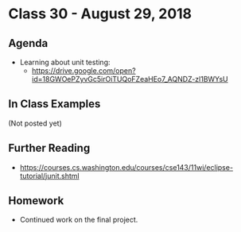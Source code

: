 # Class 30 - August 29, 2018

## Agenda

* Learning about unit testing:
  * https://drive.google.com/open?id=18GWOePZyvGc5irOiTUQoFZeaHEo7_AQNDZ-zl1BWYsU

## In Class Examples

(Not posted yet)

## Further Reading

* https://courses.cs.washington.edu/courses/cse143/11wi/eclipse-tutorial/junit.shtml

## Homework

* Continued work on the final project.
